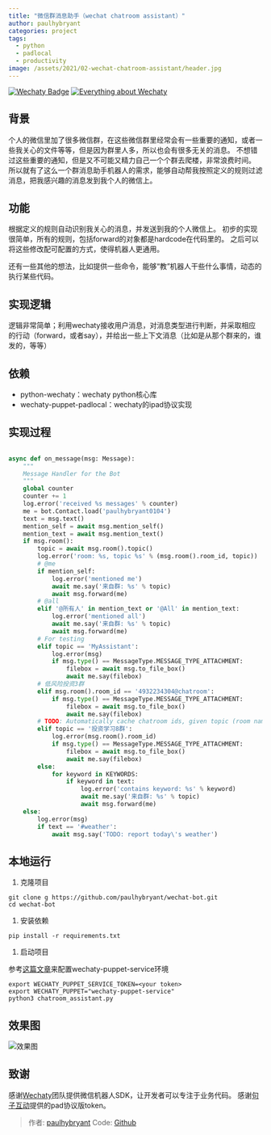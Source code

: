 ```yaml
---
title: "微信群消息助手（wechat chatroom assistant）"
author: paulhybryant
categories: project
tags:
  - python
  - padlocal
  - productivity
image: /assets/2021/02-wechat-chatroom-assistant/header.jpg
---
```


[![Wechaty Badge](https://img.shields.io/badge/Powered%20By-Wechaty-green.svg#align=left&display=inline&height=20&margin=%5Bobject%20Object%5D&originHeight=20&originWidth=132&status=done&style=none&width=132)](https://github.com/wechaty/wechaty)
[![Everything about Wechaty](https://img.shields.io/badge/Wechaty-%E5%BC%80%E6%BA%90%E6%BF%80%E5%8A%B1%E8%AE%A1%E5%88%92-green.svg#align=left&display=inline&height=20&margin=%5Bobject%20Object%5D&originHeight=20&originWidth=134&status=done&style=none&width=134)](https://github.com/juzibot/Welcome/wiki/Everything-about-Wechaty)

## 背景

个人的微信里加了很多微信群，在这些微信群里经常会有一些重要的通知，或者一些我关心的文件等等，但是因为群里人多，所以也会有很多无关的消息。
不想错过这些重要的通知，但是又不可能又精力自己一个个群去爬楼，非常浪费时间。
所以就有了这么一个群消息助手机器人的需求，能够自动帮我按照定义的规则过滤消息，把我感兴趣的消息发到我个人的微信上。

## 功能

根据定义的规则自动识别我关心的消息，并发送到我的个人微信上。
初步的实现很简单，所有的规则，包括forward的对象都是hardcode在代码里的。
之后可以将这些修改配可配置的方式，使得机器人更通用。

还有一些其他的想法，比如提供一些命令，能够“教”机器人干些什么事情，动态的执行某些代码。

## 实现逻辑

逻辑非常简单；利用wechaty接收用户消息，对消息类型进行判断，并采取相应的行动（forward，或者say），并给出一些上下文消息（比如是从那个群来的，谁发的，等等）

## 依赖

- python-wechaty：wechaty python核心库
- wechaty-puppet-padlocal：wechaty的ipad协议实现

## 实现过程

```python

async def on_message(msg: Message):
    """
    Message Handler for the Bot
    """
    global counter
    counter += 1
    log.error('received %s messages' % counter)
    me = bot.Contact.load('paulhybryant0104')
    text = msg.text()
    mention_self = await msg.mention_self()
    mention_text = await msg.mention_text()
    if msg.room():
        topic = await msg.room().topic()
        log.error('room: %s, topic %s' % (msg.room().room_id, topic))
        # @me
        if mention_self:
            log.error('mentioned me')
            await me.say('来自群: %s' % topic)
            await msg.forward(me)
        # @all
        elif '@所有人' in mention_text or '@All' in mention_text:
            log.error('mentioned all')
            await me.say('来自群: %s' % topic)
            await msg.forward(me)
        # For testing
        elif topic == 'MyAssistant':
            log.error(msg)
            if msg.type() == MessageType.MESSAGE_TYPE_ATTACHMENT:
                filebox = await msg.to_file_box()
                await me.say(filebox)
        # 低风险投资3群
        elif msg.room().room_id == '4932234304@chatroom':
            if msg.type() == MessageType.MESSAGE_TYPE_ATTACHMENT:
                filebox = await msg.to_file_box()
                await me.say(filebox)
        # TODO: Automatically cache chatroom ids, given topic (room name)
        elif topic == '投资学习8群':
            log.error(msg.room().room_id)
            if msg.type() == MessageType.MESSAGE_TYPE_ATTACHMENT:
                filebox = await msg.to_file_box()
                await me.say(filebox)
        else:
            for keyword in KEYWORDS:
                if keyword in text:
                    log.error('contains keyword: %s' % keyword)
                    await me.say('来自群: %s' % topic)
                    await msg.forward(me)
    else:
        log.error(msg)
        if text == '#weather':
            await msg.say('TODO: report today\'s weather')

```

## 本地运行

1. 克隆项目

```shell
git clone g https://github.com/paulhybryant/wechat-bot.git
cd wechat-bot
```

1. 安装依赖

```shell
pip install -r requirements.txt
```

1. 启动项目

参考[这篇文章](https://wechaty.js.org/2021/02/03/python-wechaty-for-padlocal-puppet-service/)来配置wechaty-puppet-service环境

```shell
export WECHATY_PUPPET_SERVICE_TOKEN=<your token>
export WECHATY_PUPPET="wechaty-puppet-service"
python3 chatroom_assistant.py
```

## 效果图

![效果图](/assets/2021/02-wechat-chatroom-assistant/demo.jpg)

## 致谢

感谢[Wechaty](https://wechaty.js.org/)团队提供微信机器人SDK，让开发者可以专注于业务代码。
感谢[句子互动](https://www.juzibot.com)提供的pad协议版token。

> 作者: [paulhybryant](https://github.com/paulhybryant/)
> Code: [Github](https://github.com/paulhybryant/wechat-bot)
